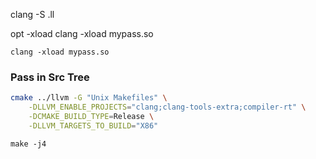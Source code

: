 clang -S .ll

opt -xload clang -xload mypass.so

`clang -xload mypass.so`


### Pass in Src Tree

```sh
cmake ../llvm -G "Unix Makefiles" \
	-DLLVM_ENABLE_PROJECTS="clang;clang-tools-extra;compiler-rt" \
	-DCMAKE_BUILD_TYPE=Release \
	-DLLVM_TARGETS_TO_BUILD="X86"
```

`make -j4`